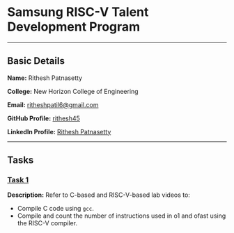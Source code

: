 # **Samsung RISC-V Talent Development Program**
---
## Basic Details

**Name:** Rithesh Patnasetty

**College:** New Horizon College of Engineering

**Email:** [ritheshpatil6@gmail.com](mailto:ritheshpatil6@gmail.com)

**GitHub Profile:** [rithesh45](https://github.com/rithesh45)  

**LinkedIn Profile:** [Rithesh Patnasetty](https://www.linkedin.com/in/rithesh-patnasetty-61478a278/)

---
## Tasks
### [Task 1](task1/)
**Description:** Refer to C-based and RISC-V-based lab videos to:
- Compile C code using `gcc`.
- Compile and count the number of instructions used in o1 and ofast using the RISC-V compiler.
